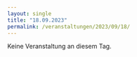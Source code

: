 ```yaml
---
layout: single
title: "18.09.2023"
permalink: /veranstaltungen/2023/09/18/
---
```


Keine Veranstaltung an diesem Tag.
